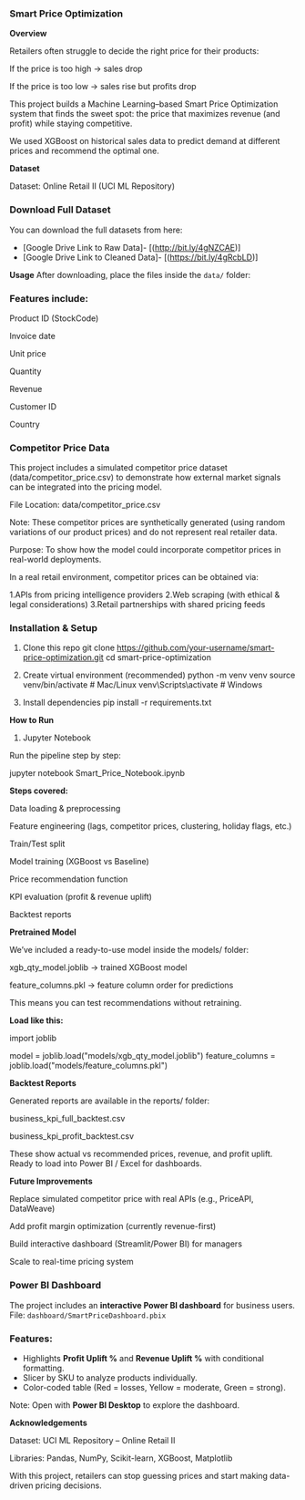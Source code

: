### Smart Price Optimization

**Overview**

Retailers often struggle to decide the right price for their products:

If the price is too high → sales drop

If the price is too low → sales rise but profits drop

 This project builds a Machine Learning–based Smart Price Optimization system that finds the sweet spot:
 the price that maximizes revenue (and profit) while staying competitive.

We used XGBoost on historical sales data to predict demand at different prices and recommend the optimal one.

**Dataset**

Dataset: Online Retail II (UCI ML Repository)
###  Download Full Dataset
You can download the full datasets from here:  
- [Google Drive Link to Raw Data]- [(http://bit.ly/4gNZCAE)]
- [Google Drive Link to Cleaned Data]- [(https://bit.ly/4gRcbLD)]

 **Usage**
After downloading, place the files inside the `data/` folder:

### Features include:

Product ID (StockCode)

Invoice date

Unit price

Quantity

Revenue

Customer ID

Country

### Competitor Price Data

This project includes a simulated competitor price dataset (data/competitor_price.csv) to demonstrate how external market signals can be integrated into the pricing model.

File Location: data/competitor_price.csv

Note: These competitor prices are synthetically generated (using random variations of our product prices) and do not represent real retailer data.

Purpose: To show how the model could incorporate competitor prices in real-world deployments.

In a real retail environment, competitor prices can be obtained via:

1.APIs from pricing intelligence providers
2.Web scraping (with ethical & legal considerations)
3.Retail partnerships with shared pricing feeds



### Installation & Setup

1. Clone this repo
git clone https://github.com/your-username/smart-price-optimization.git
cd smart-price-optimization

2. Create virtual environment (recommended)
python -m venv venv
source venv/bin/activate    # Mac/Linux
venv\Scripts\activate       # Windows

3. Install dependencies
pip install -r requirements.txt

 **How to Run**
1. Jupyter Notebook

Run the pipeline step by step:

jupyter notebook Smart_Price_Notebook.ipynb


**Steps covered:**

Data loading & preprocessing

Feature engineering (lags, competitor prices, clustering, holiday flags, etc.)

Train/Test split

Model training (XGBoost vs Baseline)

Price recommendation function

KPI evaluation (profit & revenue uplift)

Backtest reports



**Pretrained Model**

We’ve included a ready-to-use model inside the models/ folder:

xgb_qty_model.joblib → trained XGBoost model

feature_columns.pkl → feature column order for predictions

 This means you can test recommendations without retraining.

**Load like this:**

import joblib

model = joblib.load("models/xgb_qty_model.joblib")
feature_columns = joblib.load("models/feature_columns.pkl")


**Backtest Reports**

Generated reports are available in the reports/ folder:

business_kpi_full_backtest.csv

business_kpi_profit_backtest.csv

These show actual vs recommended prices, revenue, and profit uplift.
 Ready to load into Power BI / Excel for dashboards.

**Future Improvements**

Replace simulated competitor price with real APIs (e.g., PriceAPI, DataWeave)

Add profit margin optimization (currently revenue-first)

Build interactive dashboard (Streamlit/Power BI) for managers

Scale to real-time pricing system

### Power BI Dashboard
The project includes an **interactive Power BI dashboard** for business users.  
File: `dashboard/SmartPriceDashboard.pbix`  

### Features:
- Highlights **Profit Uplift %** and **Revenue Uplift %** with conditional formatting.  
- Slicer by SKU to analyze products individually.  
- Color-coded table (Red = losses, Yellow = moderate, Green = strong).  

Note: Open with **Power BI Desktop** to explore the dashboard.

**Acknowledgements**

Dataset: UCI ML Repository – Online Retail II

Libraries: Pandas, NumPy, Scikit-learn, XGBoost, Matplotlib

With this project, retailers can stop guessing prices and start making data-driven pricing decisions.
